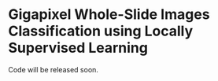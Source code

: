 # Gigapixel Whole-Slide Images Classification using Locally Supervised Learning
Code will be released soon.
